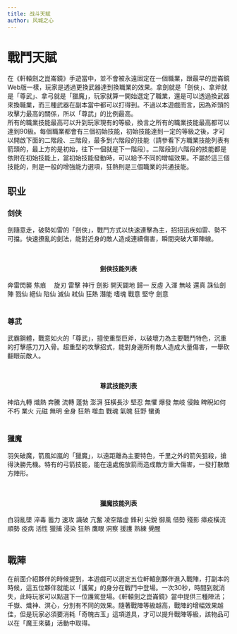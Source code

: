```yaml
---
title: 战斗天赋
author: 风城之心
---
```


# 戰鬥天賦
在《軒轅劍之崑崙鏡》手遊當中，並不會被永遠固定在一個職業，跟最早的崑崙鏡Web版一樣，玩家是透過更換武器達到換職業的效果。拿劍就是「劍俠」、拿斧就是「尊武」、拿弓就是「獵魔」，玩家就算一開始選定了職業，還是可以透過換武器來換職業，而三種武器在副本當中都可以打得到。不過以本遊戲而言，因為斧頭的攻擊力最高的關係，所以「尊武」的比例最高。<br>
所有的職業技能最高可以升到玩家現有的等級，換言之所有的職業技能最高都可以達到90級。每個職業都會有三個初始技能，初始技能達到一定的等級之後，才可以開啟下面的二階段、三階段，最多到六階段的技能（請參看下方職業技能列表有箭頭的，最上方的是初始，往下一個就是下一階段）。二階段到六階段的技能都是依附在初始技能上，當初始技能發動時，可以給予不同的增幅效果。不屬於這三個技能的，則是一般的增強能力選項，狂熱則是三個職業的共通技能。<br>
## 职业
### 剑侠
劍隨意走，破勢如雷的「劍俠」，戰鬥方式以快速連擊為主，招招迅疾如雷、勢不可擋。快速撩亂的劍法，能對近身的敵人造成連續傷害，瞬間突破大軍陣線。<br>
<a-image src="../../../public/img/games/mobi/klj/j001.gif" width="100%" />
<br>
<br>
<center><b>劍俠技能列表</b></center><br>
<div class="flex flex-row flex-nowrap justify-between items-center">
<a-steps type="dot" direction="vertical" default-current="6" >
    <a-step description="前方1次傷害">奔雷閃襲</a-step>
    <a-step description="傷害加流血效果">焦痕</a-step>
    <a-step description="提升穿透力">　旋刃</a-step>
    <a-step description="提升爆擊">雷擊</a-step>
    <a-step description="提升傷害、降冷卻時間">神行</a-step>
    <a-step description="提升攻速">劍影</a-step>
  </a-steps>
  <a-steps type="dot" direction="vertical" default-current="6" >
    <a-step description="數次傷害X2、再追加1次">開天闢地</a-step>
    <a-step description="提升攻擊力">歸一</a-step>
    <a-step description="提升仙術攻擊力">反虛</a-step>
    <a-step description="附帶暈眩效果">入渾</a-step>
    <a-step description="降低對手仙術防禦">無岐</a-step>
    <a-step description="提升傷害、降冷卻時間">還真</a-step>
  </a-steps>
  <a-steps type="dot" direction="vertical" default-current="6" >
    <a-step description="範圍1次傷害">誅仙劍陣</a-step>
    <a-step description="降仙防">戮仙</a-step>
    <a-step description="減少承受傷害">絕仙</a-step>
    <a-step description="降低對手防禦">陷仙</a-step>
    <a-step description="減少承受傷害">滅仙</a-step>
    <a-step description="提升攻擊，延長時效">弒仙</a-step>
  </a-steps>
    <a-steps type="dot" direction="vertical" default-current="6"  line-less>
    <a-step description="提升攻擊力">狂熱</a-step>
    <a-step description="提升爆擊">潛能</a-step>
    <a-step description="一定機率獲得魂力">嗜魂</a-step>
    <a-step description="造成爆擊就恢復生命力">戰意</a-step>
    <a-step description="提升韌性">堅守</a-step>
    <a-step description="提升穿透力與仙術穿透力">劍意</a-step>
  </a-steps>
</div>
<br>


### 尊武
武霸鋼體，戰意如火的「尊武」，擅使重型巨斧，以破壞力為主要戰鬥特色，沉重的打擊感刀刀入骨。超重型的攻擊招式，能對身邊所有敵人造成大量傷害，一舉砍翻眼前敵人。<br>
<a-image src="../../../public/img/games/mobi/klj/j002.gif" width="100%" />
<br>
<br>
<center><b>尊武技能列表</b></center><br>
<div class="flex flex-row flex-nowrap justify-between items-center">
<a-steps type="dot" direction="vertical" default-current="6" >
    <a-step description="多次傷害">神焰九轉</a-step>
    <a-step description="燃燒效果">熾熱</a-step>
    <a-step description="提升攻擊力">奔騰</a-step>
    <a-step description="提升爆擊、加移速">流轉</a-step>
    <a-step description="攻擊成功恢復生命值">蓬勃</a-step>
    <a-step description="提升仙術穿透">澎湃</a-step>
  </a-steps>
  <a-steps type="dot" direction="vertical" default-current="6" >
    <a-step description="2次傷害、再追加1次">狂橫長沙</a-step>
    <a-step description="提升防禦力">堅忍</a-step>
    <a-step description="減少承受傷害">無懼</a-step>
    <a-step description="提升傷害，降冷卻時間">爆發</a-step>
    <a-step description="提升仙術攻擊">無岐</a-step>
    <a-step description="降低對手仙防">侵蝕</a-step>
  </a-steps>
  <a-steps type="dot" direction="vertical" default-current="6" >
    <a-step description="2次傷害、吸引效果,追加1次傷害">睥睨如何</a-step>
    <a-step description="減少承受傷害">不朽</a-step>
    <a-step description="燃燒效果">業火</a-step>
    <a-step description="額外傷害，略增吸引範圍">元磁</a-step>
    <a-step description="降低對手移動速度">無明</a-step>
    <a-step description="恢復生命值">金身</a-step>
  </a-steps>
    <a-steps type="dot" direction="vertical" default-current="6"  line-less>
    <a-step description="提升攻擊力">狂熱</a-step>
    <a-step description="自我恢復生命力">噬血</a-step>
    <a-step description="一定機率獲得魂力">戰魂</a-step>
    <a-step description="提升攻擊與防禦力">氣魄</a-step>
    <a-step description="提升爆擊">狂野</a-step>
    <a-step description="提升攻擊力與爆擊">蠻勇</a-step>
  </a-steps>
</div>
<br>

### 獵魔
羽矢破魔，箭風如嵐的「獵魔」，以遠距離為主要特色，千里之外的箭矢狙殺，搶得決勝先機。特有的弓箭技能，能在遠處施放箭雨造成敵方重大傷害，一發打散敵方陣形。<br>
<a-image src="../../../public/img/games/mobi/klj/j003.gif" width="100%" />
<br>
<br>
<center><b>獵魔技能列表</b></center><br>
<div class="flex flex-row flex-nowrap justify-between items-center">
<a-steps type="dot" direction="vertical" default-current="6" >
    <a-step description="前方多次射擊">白羽亂墜</a-step>
    <a-step description="中毒效果">淬毒</a-step>
    <a-step description="降低對手防禦">蓄力</a-step>
    <a-step description="提升仙攻、降冷卻時間">速攻</a-step>
    <a-step description="附帶暈眩效果">識破</a-step>
    <a-step description="提升攻擊力">亢奮</a-step>
  </a-steps>
  <a-steps type="dot" direction="vertical" default-current="6" >
    <a-step description="後退並向前射擊">凌空踏虛</a-step>
    <a-step description="提升爆擊">鋒利</a-step>
    <a-step description="附帶流血效果">尖銳</a-step>
    <a-step description="提升傷害、降冷卻時間">御風</a-step>
    <a-step description="提升攻速">借勢</a-step>
    <a-step description="提升移動速度">殘影</a-step>
  </a-steps>
  <a-steps type="dot" direction="vertical" default-current="6" >
    <a-step description="造成範圍傷害，並降攻速移速">瘴疫橫流</a-step>
    <a-step description="提升攻擊力">順勢</a-step>
    <a-step description="延長降速效果，並提升仙攻">疫病</a-step>
    <a-step description="提升傷害、提高攻擊力">活性</a-step>
    <a-step description="提升仙術攻擊力">獵捕</a-step>
    <a-step description="降敵防禦與仙術防禦">浸染</a-step>
  </a-steps>
    <a-steps type="dot" direction="vertical" default-current="6"  line-less>
    <a-step description="提升攻擊力">狂熱</a-step>
    <a-step description="提升爆擊傷害">鷹眼</a-step>
    <a-step description="提升仙術穿透">洞察</a-step>
    <a-step description="提升防禦力">援護</a-step>
    <a-step description="提升仙術防禦力">熟練</a-step>
    <a-step description="提升仙術攻擊">覺醒</a-step>
  </a-steps>
</div>
<br>



## 戰陣
在前面介紹夥伴的時候提到，本遊戲可以選定五位軒轅劍夥伴進入戰陣，打副本的時候，這五位夥伴就能以「護駕」的身分在戰鬥中登場。一次30秒，時間到就消失，此時玩家可以點選下一位護駕登場。《軒轅劍之崑崙鏡》當中提供三種陣法；千嶽、熾神、溟心，分別有不同的效果。隨著戰陣等級越高，戰陣的增幅效果越佳，但是玩家必須要消耗「奇魄古玉」這項道具，才可以提升戰陣等級，該物品可以在「魔王來襲」活動中取得。<br>
<a-image src="../../../public/img/games/mobi/klj/j004.jpg" width="100%" />
<a-image src="../../../public/img/games/mobi/klj/j005.jpg" width="100%" />
<a-image src="../../../public/img/games/mobi/klj/j006.jpg" width="100%" />



